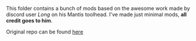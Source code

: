 This folder contains a bunch of mods based on the awesome work made by discord user *Long* on his Mantis toolhead.
I've made just minimal mods, **all credit goes to him**.

Original repo can be found [here](https://github.com/mandryd/VoronUsers/tree/master/printer_mods/Long/Mantis_Dual_5015) 

